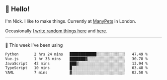 ## 👋 Hello! 

I'm Nick. I like to make things. Currently at [ManyPets](https://manypets.com) in London.

Occasionally [I write random things here](https://nicksnell.com) and [here](https://twitter.com/nicksnell).

-------

🚀 This week I've been using

<!--START_SECTION:waka-->

```txt
Python       2 hrs 24 mins   ████████████░░░░░░░░░░░░░   47.49 %
Vue.js       1 hr 33 mins    ███████▓░░░░░░░░░░░░░░░░░   30.78 %
JavaScript   42 mins         ███▒░░░░░░░░░░░░░░░░░░░░░   13.94 %
TypeScript   10 mins         █░░░░░░░░░░░░░░░░░░░░░░░░   03.48 %
YAML         7 mins          ▓░░░░░░░░░░░░░░░░░░░░░░░░   02.50 %
```

<!--END_SECTION:waka-->
